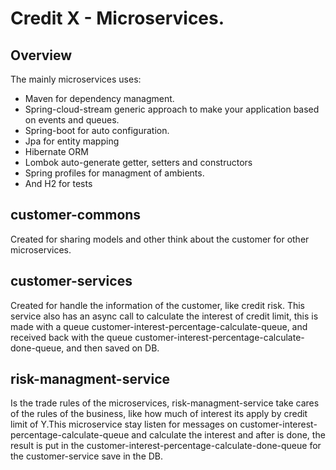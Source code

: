 # Credit X - Microservices. 



## Overview

The mainly microservices uses:

-  Maven for dependency managment.
-  Spring-cloud-stream generic approach to make your application based on events and queues.
-  Spring-boot for auto configuration.
-  Jpa for entity mapping 
-  Hibernate ORM
-  Lombok auto-generate getter, setters and constructors
-  Spring profiles for managment of ambients.
-  And H2 for tests
 
## customer-commons

Created for sharing models and other think about the customer for other microservices.

## customer-services

Created for handle the information of the customer, like credit risk. This service also has an async call to calculate the interest of credit limit, this is made with a queue customer-interest-percentage-calculate-queue, and received back with the queue customer-interest-percentage-calculate-done-queue, and then saved on DB.

## risk-managment-service

Is the trade rules of the microservices, risk-managment-service take cares of the rules of the business, like how much of interest its apply by credit limit of Y.This microservice stay listen for messages on customer-interest-percentage-calculate-queue and calculate the interest and after is done, the result is put in the customer-interest-percentage-calculate-done-queue for the customer-service save in the DB.